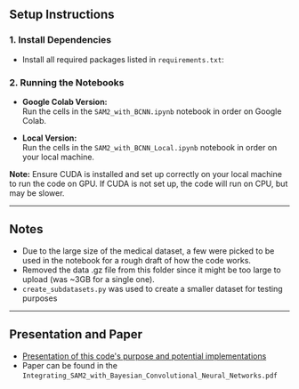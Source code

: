 

## Setup Instructions
### 1. **Install Dependencies**
   - Install all required packages listed in `requirements.txt`:

### 2. **Running the Notebooks**

- **Google Colab Version:**  
Run the cells in the `SAM2_with_BCNN.ipynb` notebook in order on Google Colab.

- **Local Version:**  
Run the cells in the `SAM2_with_BCNN_Local.ipynb` notebook in order on your local machine.

**Note:** Ensure CUDA is installed and set up correctly on your local machine to run the code on GPU. If CUDA is not set up, the code will run on CPU, but may be slower.

---

## Notes

- Due to the large size of the medical dataset, a few were picked to be used in the notebook for a rough draft of how the code works.
- Removed the data .gz file from this folder since it might be too large to upload (was ~3GB for a single one).
- `create_subdatasets.py` was used to create a smaller dataset for testing purposes

---

## Presentation and Paper
 - [Presentation of this code's purpose and potential implementations](https://youtu.be/DYssfQb-crA)
 - Paper can be found in the `Integrating_SAM2_with_Bayesian_Convolutional_Neural_Networks.pdf`
